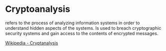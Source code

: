 # Cryptoanalysis

refers to the process of analyzing information systems in order to understand hidden aspects of the systems. Is used to breach cryptographic security systems and gain access to the contents of encrypted messages.

[Wikipedia - Cryptanalysis](https://en.wikipedia.org/wiki/Cryptanalysis)  
